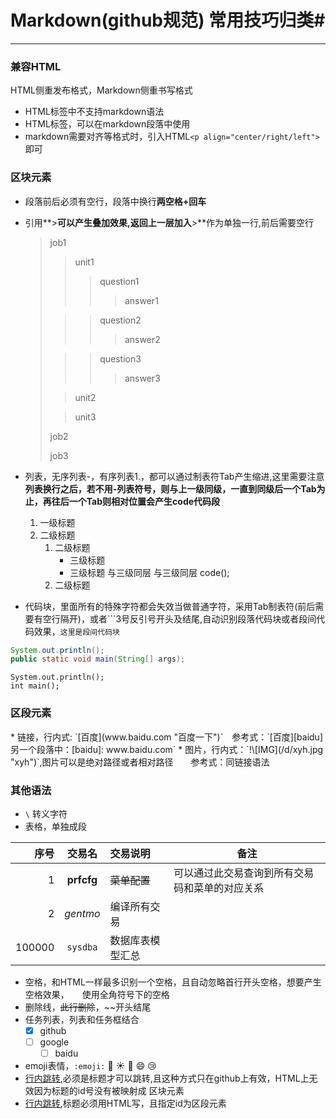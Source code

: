 # Markdown(github规范) 常用技巧归类#
---
### 兼容HTML ###
HTML侧重发布格式，Markdown侧重书写格式

* HTML标签中不支持markdown语法
* HTML标签，可以在markdown段落中使用
* markdown需要对齐等格式时，引入HTML`<p align="center/right/left">`即可

### 区块元素 ###
* 段落前后必须有空行，段落中换行**两空格+回车**
* 引用**>**可以产生叠加效果,返回上一层加入**>**作为单独一行,前后需要空行

	>job1
	>>unit1
	>>>question1
	>>>>answer1
	>
	>>>question2
	>>>>answer2
	>
	>>>question3
	>>>>answer3
	>
	>>unit2
	>
	>>unit3
	>
	>job2
	>
	>job3

* 列表，无序列表-，有序列表1.，都可以通过制表符Tab产生缩进,这里需要注意**列表换行之后，若不用-列表符号，则与上一级同级，一直到同级后一个Tab为止，再往后一个Tab则相对位置会产生code代码段**
	1. 一级标题
	1. 二级标题
		1. 二级标题
			- 三级标题
			- 三级标题
与三级同层
				与三级同层
					code();
		2. 二级标题
* 代码块，里面所有的特殊字符都会失效当做普通字符，采用Tab制表符(前后需要有空行隔开)，或者\```3号反引号开头及结尾,自动识别段落代码块或者段间代码效果，```这里是段间代码块```

```Java
System.out.println();
public static void main(String[] args);
```

	System.out.println();
	int main();

<h3 id="区段元素">区段元素</h3>
* 链接，行内式: `[百度](www.baidu.com "百度一下")`　参考式：`[百度][baidu]　　另一个段落中：[baidu]: www.baidu.com`
* 图片，行内式：`!\[IMG](/d/xyh.jpg "xyh")`,图片可以是绝对路径或者相对路径　　参考式：同链接语法

### 其他语法 ###
* `\` 转义字符
* 表格，单独成段

|         序号    |    交易名    |    交易说明    |    备注    |
|    ------: |    :-------:    |    :---------   |    ------    |
|    1    |    **prfcfg**    |    ~~菜单配置~~    |    可以通过此交易查询到所有交易码和菜单的对应关系    |
|    2    |    *gentmo*    |    编译所有交易    |    |
|    100000    |    ```sysdba```    |    数据库表模型汇总    |    |

* 空格，和HTML一样最多识别一个空格，且自动忽略首行开头空格，想要产生空格效果，　　使用全角符号下的空格
* 删除线，~~此行删除~~，~~开头结尾
* 任务列表，列表和任务框结合
	- [x] github
	- [ ] google
		- [ ] baidu
* emoji表情，```:emoji:```
:man: :sunny: :cake: :smile: :cry:
* [行内跳转](#区块元素),必须是标题才可以跳转,且这种方式只在github上有效，HTML上无效因为标题的id号没有被映射成 区块元素
* [行内跳转](#区段元素),标题必须用HTML写，且指定id为区段元素
